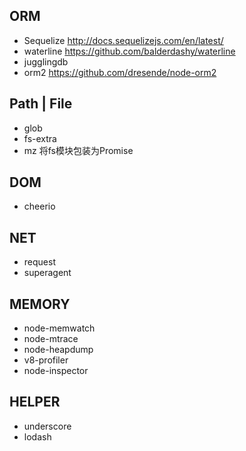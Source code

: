 ## ORM
* Sequelize http://docs.sequelizejs.com/en/latest/
* waterline https://github.com/balderdashy/waterline
* jugglingdb
* orm2 https://github.com/dresende/node-orm2

## Path | File
* glob 
* fs-extra
* mz 将fs模块包装为Promise

## DOM
* cheerio

## NET
* request
* superagent

## MEMORY
* node-memwatch
* node-mtrace
* node-heapdump
* v8-profiler
* node-inspector

## HELPER
* underscore
* lodash



